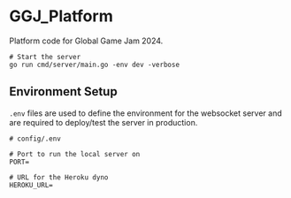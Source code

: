 # GGJ_Platform
Platform code for Global Game Jam 2024.

```
# Start the server
go run cmd/server/main.go -env dev -verbose
```

## Environment Setup
`.env` files are used to define the environment for the websocket server and are required to deploy/test the server in production.

```
# config/.env

# Port to run the local server on
PORT=

# URL for the Heroku dyno
HEROKU_URL=
```